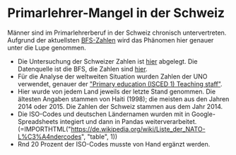 # Primarlehrer-Mangel in der Schweiz

Männer sind im Primarlehrerberuf in der Schweiz chronisch untervertreten. Aufgrund der aktuellsten [BFS-Zahlen](https://www.bfs.admin.ch/bfs/de/home/statistiken/bildung-wissenschaft.assetdetail.7666602.html) wird das Phänomen hier genauer unter die Lupe genommen.

- Die Untersuchung der Schweizer Zahlen ist [hier](https://github.com/tamedia-ddj/teachers/blob/master/00%20CH%20lehrer.ipynb) abgelegt. Die Datenquelle ist die BFS, die Zahlen sind [hier](https://www.bfs.admin.ch/bfs/de/home/statistiken/bildung-wissenschaft.assetdetail.7666602.html).
- Für die Analyse der weltweiten Situation wurden Zahlen der UNO verwendet, genauer der ["Primary education (ISCED 1) Teaching staff"](http://data.un.org/Data.aspx?d=UNESCO&f=series%3aT_1).
- Hier wurde von jedem Land jeweils der letzte Stand genommen. Die ältesten Angaben stammen von Haiti (1998); die meisten aus den Jahren 2014 oder 2015. Die Zahlen der Schweiz stammen aus dem Jahr 2014.
- Die ISO-Codes und deutschen Ländernamen wurden mit in Google-Spreadsheets integiert und dann in Pandas weiterverarbeitet. (=IMPORTHTML("https://de.wikipedia.org/wiki/Liste_der_NATO-L%C3%A4ndercodes", "table", 1))
- Rnd 20 Prozent der ISO-Codes musste von Hand ergänzt werden.
